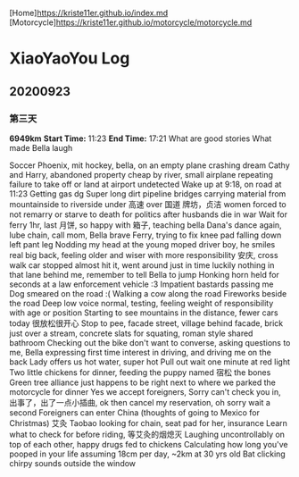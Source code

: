 [Home]https://kriste11er.github.io/index.md
[Motorcycle]https://kriste11er.github.io/motorcycle/motorcycle.md

# XiaoYaoYou Log
## 20200923
### 第三天
**6949km**
**Start Time:** 11:23
**End Time:** 17:21
What are good stories
What made Bella laugh

Soccer Phoenix, mit hockey, bella, on an empty plane crashing dream
Cathy and Harry, abandoned property cheap by river, small airplane repeating failure to take off or land at airport undetected 
Wake up at 9:18, on road at 11:23
Getting gas dg
Super long dirt pipeline bridges carrying material from mountainside to riverside under 高速 over 国道
牌坊，贞洁 women forced to not remarry or starve to death for politics after husbands die in war
Wait for ferry 1hr, last 月饼, so happy with 箱子, teaching bella Dana's dance again, lube chain, call mom, Bella brave 
Ferry, trying to fix knee pad falling down left pant leg
Nodding my head at the young moped driver boy, he smiles real big back, feeling older and wiser with more responsibility 
安庆, cross walk car stopped almost hit it, went around just in time luckily nothing in that lane behind me, remember to tell Bella to jump 
Honking horn held for seconds at a law enforcement vehicle :3
Impatient bastards passing me
Dog smeared on the road :(
Walking a cow along the road 
Fireworks beside the road 
Deep low voice normal, testing, feeling weight of responsibility with age or position 
Starting to see mountains in the distance, fewer cars today 很放松很开心
Stop to pee, facade street, village behind facade, brick just over a stream, concrete slats for squating, roman style shared bathroom 
Checking out the bike don't want to converse, asking questions to me, Bella expressing first time interest in driving, and driving me on the back
Lady offers us hot water, super hot
Pull out wait one minute at red light
Two little chickens for dinner, feeding the puppy named 宿松 the bones
Green tree alliance just happens to be right next to where we parked the motorcycle for dinner
Yes we accept foreigners, Sorry can't check you in, 出事了，出了一点小插曲, ok then cancel my reservation, oh sorry wait a second
Foreigners can enter China (thoughts of going to Mexico for Christmas) 
艾灸
Taobao looking for chain, seat pad for her, insurance 
Learn what to check for before riding, 等艾灸的烟熄灭
Laughing uncontrollably on top of each other, happy drugs fed to chickens 
Calculating how long you've pooped in your life assuming 18cm per day, ~2km at 30 yrs old
Bat clicking chirpy sounds outside the window 